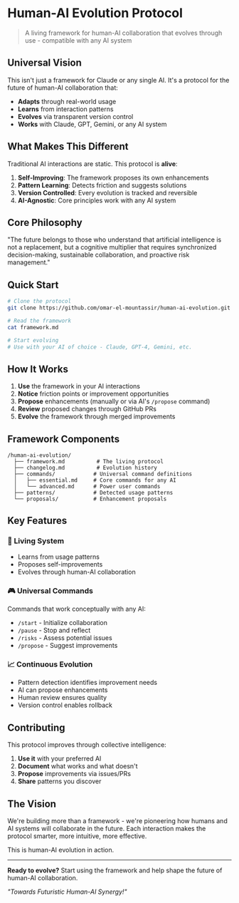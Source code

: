 # Human-AI Evolution Protocol

> A living framework for human-AI collaboration that evolves through use - compatible with any AI system

## Universal Vision

This isn't just a framework for Claude or any single AI. It's a protocol for the future of human-AI collaboration that:

- **Adapts** through real-world usage
- **Learns** from interaction patterns  
- **Evolves** via transparent version control
- **Works** with Claude, GPT, Gemini, or any AI system

## What Makes This Different

Traditional AI interactions are static. This protocol is **alive**:

1. **Self-Improving**: The framework proposes its own enhancements
2. **Pattern Learning**: Detects friction and suggests solutions
3. **Version Controlled**: Every evolution is tracked and reversible
4. **AI-Agnostic**: Core principles work with any AI system

## Core Philosophy

"The future belongs to those who understand that artificial intelligence is not a replacement, but a cognitive multiplier that requires synchronized decision-making, sustainable collaboration, and proactive risk management."

## Quick Start

```bash
# Clone the protocol
git clone https://github.com/omar-el-mountassir/human-ai-evolution.git

# Read the framework
cat framework.md

# Start evolving
# Use with your AI of choice - Claude, GPT-4, Gemini, etc.
```

## How It Works

1. **Use** the framework in your AI interactions
2. **Notice** friction points or improvement opportunities
3. **Propose** enhancements (manually or via AI's `/propose` command)
4. **Review** proposed changes through GitHub PRs
5. **Evolve** the framework through merged improvements

## Framework Components

```
/human-ai-evolution/
  ├── framework.md          # The living protocol
  ├── changelog.md          # Evolution history
  ├── commands/            # Universal command definitions
  │   ├── essential.md     # Core commands for any AI
  │   └── advanced.md      # Power user commands
  ├── patterns/            # Detected usage patterns
  └── proposals/           # Enhancement proposals
```

## Key Features

### 🧬 Living System
- Learns from usage patterns
- Proposes self-improvements
- Evolves through human-AI collaboration

### 🎮 Universal Commands
Commands that work conceptually with any AI:
- `/start` - Initialize collaboration
- `/pause` - Stop and reflect
- `/risks` - Assess potential issues
- `/propose` - Suggest improvements

### 📈 Continuous Evolution
- Pattern detection identifies improvement needs
- AI can propose enhancements
- Human review ensures quality
- Version control enables rollback

## Contributing

This protocol improves through collective intelligence:

1. **Use it** with your preferred AI
2. **Document** what works and what doesn't
3. **Propose** improvements via issues/PRs
4. **Share** patterns you discover

## The Vision

We're building more than a framework - we're pioneering how humans and AI systems will collaborate in the future. Each interaction makes the protocol smarter, more intuitive, more effective.

This is human-AI evolution in action.

---

**Ready to evolve?** Start using the framework and help shape the future of human-AI collaboration.

*"Towards Futuristic Human-AI Synergy!"*
